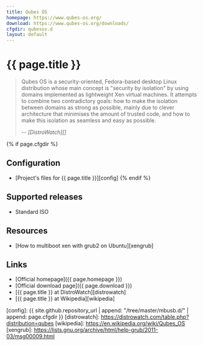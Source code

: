 ```yaml
---
title: Qubes OS
homepage: https://www.qubes-os.org/
download: https://www.qubes-os.org/downloads/
cfgdir: qubesos.d
layout: default
---
```


# {{ page.title }}

> Qubes OS is a security-oriented, Fedora-based desktop Linux distribution whose
> main concept is "security by isolation" by using domains implemented as
> lightweight Xen virtual machines. It attempts to combine two contradictory
> goals: how to make the isolation between domains as strong as possible, mainly
> due to clever architecture that minimises the amount of trusted code, and how
> to make this isolation as seamless and easy as possible.
>
> -- <cite markdown="1">[DistroWatch][]</cite>


{% if page.cfgdir %}
## Configuration

- [Project's files for {{ page.title }}][config]
{% endif %}


## Supported releases

- Standard ISO


## Resources

- [How to multiboot xen with grub2 on Ubuntu][xengrub]


## Links

- [Official homepage]({{ page.homepage }})
- [Official download page]({{ page.download }})
- [{{ page.title }} at DistroWatch][distrowatch]
- [{{ page.title }} at Wikipedia][wikipedia]


[config]: {{ site.github.repository_url | append: "/tree/master/mbusb.d/" | append: page.cfgdir }}
[distrowatch]: https://distrowatch.com/table.php?distribution=qubes
[wikipedia]: https://en.wikipedia.org/wiki/Qubes_OS
[xengrub]: https://lists.gnu.org/archive/html/help-grub/2011-03/msg00009.html
